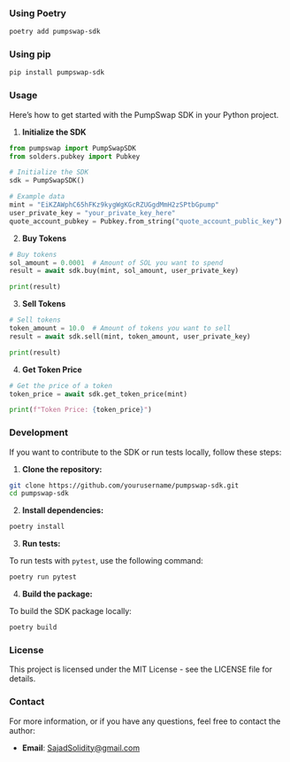 
### Using Poetry

```bash
poetry add pumpswap-sdk
```

### Using pip

```bash
pip install pumpswap-sdk
```

### Usage

Here’s how to get started with the PumpSwap SDK in your Python project.

1. **Initialize the SDK**

```python
from pumpswap import PumpSwapSDK
from solders.pubkey import Pubkey

# Initialize the SDK
sdk = PumpSwapSDK()

# Example data
mint = "EiKZAWphC65hFKz9kygWgKGcRZUGgdMmH2zSPtbGpump"
user_private_key = "your_private_key_here"
quote_account_pubkey = Pubkey.from_string("quote_account_public_key")
```

2. **Buy Tokens**

```python
# Buy tokens
sol_amount = 0.0001  # Amount of SOL you want to spend
result = await sdk.buy(mint, sol_amount, user_private_key)

print(result)
```

3. **Sell Tokens**

```python
# Sell tokens
token_amount = 10.0  # Amount of tokens you want to sell
result = await sdk.sell(mint, token_amount, user_private_key)

print(result)
```

4. **Get Token Price**

```python
# Get the price of a token
token_price = await sdk.get_token_price(mint)

print(f"Token Price: {token_price}")
```

### Development

If you want to contribute to the SDK or run tests locally, follow these steps:

1. **Clone the repository:**

```bash
git clone https://github.com/yourusername/pumpswap-sdk.git
cd pumpswap-sdk
```

2. **Install dependencies:**

```bash
poetry install
```

3. **Run tests:**

To run tests with `pytest`, use the following command:

```bash
poetry run pytest
```

4. **Build the package:**

To build the SDK package locally:

```bash
poetry build
```

### License

This project is licensed under the MIT License - see the LICENSE file for details.

### Contact

For more information, or if you have any questions, feel free to contact the author:
- **Email**: SajadSolidity@gmail.com
